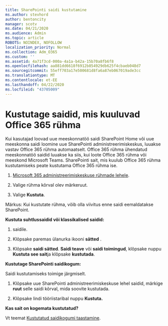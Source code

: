 ```yaml
---
title: SharePointi saidi kustutamine
ms.author: stevhord
author: bentoncity
manager: scotv
ms.date: 04/21/2020
ms.audience: Admin
ms.topic: article
ROBOTS: NOINDEX, NOFOLLOW
localization_priority: Normal
ms.collection: Adm_O365
ms.custom: ''
ms.assetid: 4a71f3cd-000a-4a1a-b42a-15b70a8fb6f8
ms.openlocfilehash: aa881dd6618f6912b854929db625f4cbaeb048d7
ms.sourcegitcommit: 55eff703a17e500681d8fa6a87eb067019ade3cc
ms.translationtype: MT
ms.contentlocale: et-EE
ms.lasthandoff: 04/22/2020
ms.locfileid: "43705009"
---
```

# <a name="delete-sites-that-belong-to-an-office-365-group"></a>Kustutage saidid, mis kuuluvad Office 365 rühma

Kui kasutajad loovad uue meeskonnatöö saidi SharePoint Home või uue meeskonna saidi loomine uue SharePointi administreerimiskeskus, luuakse vastav Office 365 rühma automaatselt. Office 365 rühma ühendatud meeskonnatöö saidid luuakse ka siis, kui loote Office 365 rühma või meeskond Microsoft Teams. SharePointi sait, mis kuulub Office 365 rühma kustutamiseks peate kustutama Office 365 rühma ise. 
  
1. [Microsoft 365 administreerimiskeskuse rühmade lehele](https://portal.office.com/adminportal/home#/groups).
    
2. Valige rühma kõrval olev märkeruut.
    
3. Valige **Kustuta**.
    
Märkus: Kui kustutate rühma, võib olla viivitus enne saidi eemaldatakse SharePoint.
  
**Kustuta suhtlussaidid või klassikalised saidid:**

1. saidile.
  
2. Klõpsake paremas ülanurka ikooni **sätted** . 
  
3. Klõpsake **saidi sätted**. **Saidi teave** või **saidi toimingud**, klõpsake nuppu **Kustuta see sait**ja klõpsake **kustutada**.
  
**Kustutage SharePointi saidikogum:**

Saidi kustutamiseks toimige järgmiselt.
  
1. Klõpsake uue SharePointi administreerimiskeskuse lehel saidid, märkige **ruut** selle saidi kõrval, mida soovite kustutada. 
    
2. Klõpsake lindi tööriistaribal nuppu **Kustuta.**
    
**Kas sait on kogemata kustutatud?**

Vt teemat [Kustutatud saidikogumi taastamine](https://go.microsoft.com/fwlink/?linkid=867660).
  


